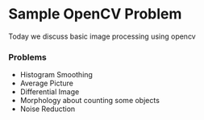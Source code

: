 # Sample OpenCV Problem

Today we discuss basic image processing using opencv

### Problems

- Histogram Smoothing
- Average Picture
- Differential Image
- Morphology about counting some objects
- Noise Reduction
